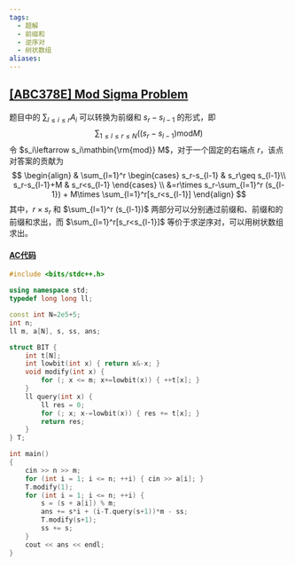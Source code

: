 ```yaml
---
tags:
  - 题解
  - 前缀和
  - 逆序对
  - 树状数组
aliases:
---
```

## [\[ABC378E\] Mod Sigma Problem](https://www.luogu.com.cn/problem/AT_abc378_e)

题目中的 $\displaystyle\sum_{l \leq i \leq r} A_i$ 可以转换为前缀和 $s_r-s_{l-1}$ 的形式，即
$$
 \sum_{1 \leq l \leq r \leq N} \left( \left(s_r-s_{l-1}\right) \mathbin{\mathrm{mod}} M \right)
$$
令 $s_i\leftarrow s_i\mathbin{\rm{mod}} M$，对于一个固定的右端点 $r$，该点对答案的贡献为
$$
\begin{align}
& \sum_{l=1}^r 
\begin{cases}
s_r-s_{l-1} & s_r\geq s_{l-1}\\
s_r-s_{l-1}+M & s_r<s_{l-1}
\end{cases}
\\
&=r\times s_r-\sum_{l=1}^r (s_{l-1}) + M\times \sum_{l=1}^r[s_r<s_{l-1}]
\end{align}
$$
其中，$r\times s_r$ 和 $\sum_{l=1}^r (s_{l-1})$ 两部分可以分别通过前缀和、前缀和的前缀和求出，而 $\sum_{l=1}^r[s_r<s_{l-1}]$ 等价于求逆序对，可以用树状数组求出。

#### [AC代码](https://www.luogu.com.cn/record/187890842)

```cpp
#include <bits/stdc++.h>

using namespace std;
typedef long long ll;

const int N=2e5+5;
int n;
ll m, a[N], s, ss, ans;

struct BIT {
    int t[N];
    int lowbit(int x) { return x&-x; }
    void modify(int x) {
        for (; x <= m; x+=lowbit(x)) { ++t[x]; }
    }
    ll query(int x) {
        ll res = 0;
        for (; x; x-=lowbit(x)) { res += t[x]; }
        return res;
    }
} T;

int main()
{
    cin >> n >> m;
    for (int i = 1; i <= n; ++i) { cin >> a[i]; }
    T.modify(1);
    for (int i = 1; i <= n; ++i) {
        s = (s + a[i]) % m;
        ans += s*i + (i-T.query(s+1))*m - ss;
        T.modify(s+1);
        ss += s;
    }
    cout << ans << endl;
}
```